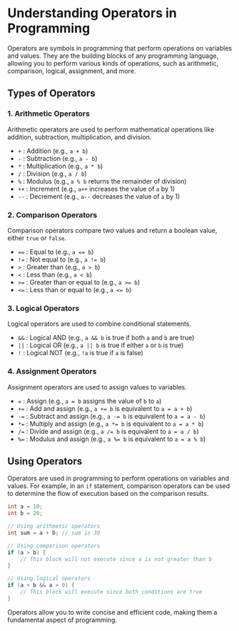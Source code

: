 
# Understanding Operators in Programming

Operators are symbols in programming that perform operations on variables and values. They are the building blocks of any programming language, allowing you to perform various kinds of operations, such as arithmetic, comparison, logical, assignment, and more.

## Types of Operators

### 1. Arithmetic Operators
Arithmetic operators are used to perform mathematical operations like addition, subtraction, multiplication, and division.

- `+` : Addition (e.g., `a + b`)
- `-` : Subtraction (e.g., `a - b`)
- `*` : Multiplication (e.g., `a * b`)
- `/` : Division (e.g., `a / b`)
- `%` : Modulus (e.g., `a % b` returns the remainder of division)
- `++` : Increment (e.g., `a++` increases the value of `a` by 1)
- `--` : Decrement (e.g., `a--` decreases the value of `a` by 1)

### 2. Comparison Operators
Comparison operators compare two values and return a boolean value, either `true` or `false`.

- `==` : Equal to (e.g., `a == b`)
- `!=` : Not equal to (e.g., `a != b`)
- `>` : Greater than (e.g., `a > b`)
- `<` : Less than (e.g., `a < b`)
- `>=` : Greater than or equal to (e.g., `a >= b`)
- `<=` : Less than or equal to (e.g., `a <= b`)

### 3. Logical Operators
Logical operators are used to combine conditional statements.

- `&&` : Logical AND (e.g., `a && b` is true if both `a` and `b` are true)
- `||` : Logical OR (e.g., `a || b` is true if either `a` or `b` is true)
- `!` : Logical NOT (e.g., `!a` is true if `a` is false)

### 4. Assignment Operators
Assignment operators are used to assign values to variables.

- `=` : Assign (e.g., `a = b` assigns the value of `b` to `a`)
- `+=` : Add and assign (e.g., `a += b` is equivalent to `a = a + b`)
- `-=` : Subtract and assign (e.g., `a -= b` is equivalent to `a = a - b`)
- `*=` : Multiply and assign (e.g., `a *= b` is equivalent to `a = a * b`)
- `/=` : Divide and assign (e.g., `a /= b` is equivalent to `a = a / b`)
- `%=` : Modulus and assign (e.g., `a %= b` is equivalent to `a = a % b`)

## Using Operators
Operators are used in programming to perform operations on variables and values. For example, in an `if` statement, comparison operators can be used to determine the flow of execution based on the comparison results.

```cpp
int a = 10;
int b = 20;

// Using arithmetic operators
int sum = a + b; // sum is 30

// Using comparison operators
if (a > b) {
    // This block will not execute since a is not greater than b
}

// Using logical operators
if (a < b && a > 0) {
    // This block will execute since both conditions are true
}
```

Operators allow you to write concise and efficient code, making them a fundamental aspect of programming.
